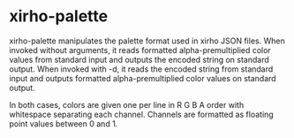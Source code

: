 # xirho-palette

xirho-palette manipulates the palette format used in xirho JSON files.
When invoked without arguments, it reads formatted alpha-premultiplied color values from standard input and outputs the encoded string on standard output.
When invoked with -d, it reads the encoded string from standard input and outputs formatted alpha-premultiplied color values on standard output.

In both cases, colors are given one per line in R G B A order with whitespace separating each channel.
Channels are formatted as floating point values between 0 and 1.
